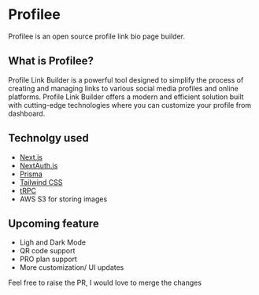 # Profilee

Profilee is an open source profile link bio page builder.

## What is Profilee?

Profile Link Builder is a powerful tool designed to simplify the process of creating and managing links to various social media profiles and online platforms. Profile Link Builder offers a modern and efficient solution built with cutting-edge technologies where you can customize your profile from dashboard.

## Technolgy used
- [Next.js](https://nextjs.org)
- [NextAuth.js](https://next-auth.js.org)
- [Prisma](https://prisma.io)
- [Tailwind CSS](https://tailwindcss.com)
- [tRPC](https://trpc.io)
- AWS S3 for storing images

## Upcoming feature
- Ligh and Dark Mode
- QR code support
- PRO plan support
- More customization/ UI updates

Feel free to raise the PR, I would love to merge the changes


